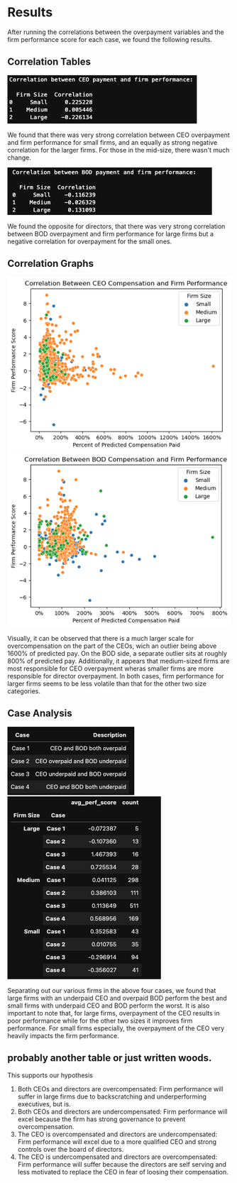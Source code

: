 # Results

After running the correlations between the overpayment variables and the firm performance score for each case, we found the following results.

## Correlation Tables

<img src="/images/corr_ceo.png?raw=true"/>

We found that there was very strong correlation between CEO overpayment and firm performance for small firms, and an equally as strong negative correlation for the larger firms. For those in the mid-size, there wasn't much change. 

<img src="/images/corr_bod.png?raw=true"/>

We found the opposite for directors, that there was very strong correlation between BOD overpayment and firm performance for large firms but a negative correlation for overpayment for the small ones.


## Correlation Graphs

<img src="/images/corr_CEO_graph.png?raw=true"/>

<img src="/images/corr_BOD_graph.png?raw=true"/>

Visually, it can be observed that there is a much larger scale for overcompensation on the part of the CEOs, wich an outlier being above 1600% of predicted pay. On the BOD side, a separate outlier sits at roughly 800% of predicted pay. Additionally, it appears that medium-sized firms are most responsible for CEO overpayment wheras smaller firms are more responsible for director overpayment. In both cases, firm performance for larger firms seems to be less volatile than that for the other two size categories.


## Case Analysis

<img src="/images/cases_desc.png?raw=true"/>
<img src="/images/avg_perf.png?raw=true"/>

Separating out our various firms in the above four cases, we found that large firms with an underpaid CEO and overpaid BOD perform the best and small firms with underpaid CEO and BOD perform the worst. It is also important to note that, for large firms, overpayment of the CEO results in poor performance while for the other two sizes it improves firm performance. For small firms especially, the overpayment of the CEO very heavily impacts the firm performance. 

## probably another table or just written woods.

This supports our hypothesis
1. Both CEOs and directors are overcompensated: Firm performance will suffer in large firms due to backscratching and underperforming executives, but is.
2. Both CEOs and directors are undercompensated: Firm performance will excel because the firm has strong governance to prevent overcompensation.
3. The CEO is overcompensated and directors are undercompensated: Firm performance will excel due to a more qualified CEO and strong controls over the board of directors.
4. The CEO is undercompensated and directors are overcompensated: Firm performance will suffer because the directors are self serving and less motivated to replace the CEO in fear of loosing their compensation.
